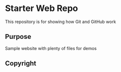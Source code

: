 # Starter Web Repo

This repository is for showing how Git and GitHub work

## Purpose

Sample website with plenty of files for demos

## Copyright


